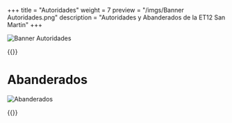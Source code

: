+++
title = "Autoridades"
weight = 7
preview = "/imgs/Banner Autoridades.png"
description = "Autoridades y Abanderados de la ET12 San Martin"
+++

![Banner Autoridades](/imgs/Banner%20Autoridades.png)

{{<autoridades>}}

# Abanderados

![Abanderados](/imgs/Abanderados.jpg "Nuestros abanderados 2024")

{{<abanderados>}}
